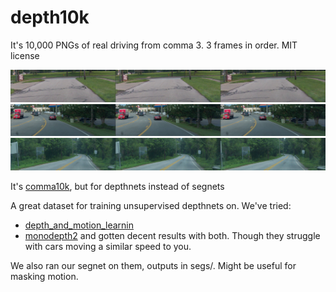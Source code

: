 # depth10k

It's 10,000 PNGs of real driving from comma 3. 3 frames in order. MIT license

![Alt](imgs/00010_f_7aae592fc08e895f_2021-07-19--08-27-56_18_884.png)
![Alt](imgs/00119_f_965a780ebeeed150_2021-09-07--16-22-06_19_607.png)
![Alt](imgs/00622_f_597b2770d03838db_2021-07-29--11-32-08_31_386.png)

It's [comma10k](https://github.com/commaai/comma10k), but for depthnets instead of segnets

A great dataset for training unsupervised depthnets on. We've tried:
* [depth_and_motion_learnin](https://github.com/google-research/google-research/tree/master/depth_and_motion_learning)
* [monodepth2](https://github.com/nianticlabs/monodepth2)
and gotten decent results with both. Though they struggle with cars moving a similar speed to you.

We also ran our segnet on them, outputs in segs/. Might be useful for masking motion.

